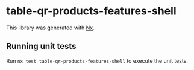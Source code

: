 # table-qr-products-features-shell

This library was generated with [Nx](https://nx.dev).

## Running unit tests

Run `nx test table-qr-products-features-shell` to execute the unit tests.
